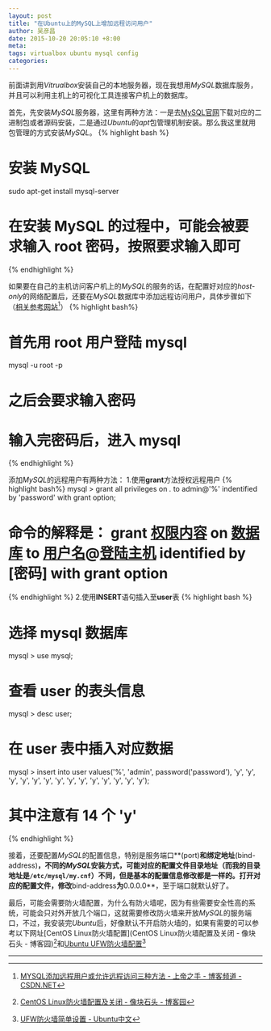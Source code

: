 ```yaml
---
layout: post
title: "在Ubuntu上的MySQL上增加远程访问用户"
author: 吴彦昌
date: 2015-10-20 20:05:10 +8:00
meta: 
tags: virtualbox ubuntu mysql config
categories:
---
```


前面讲到用*Vitrualbox*安装自己的本地服务器，现在我想用*MySQL*数据库服务，并且可以利用主机上的可视化工具连接客户机上的数据库。

首先，先安装*MySQL*服务器，这里有两种方法：一是去[MySQL官网](http://dev.mysql.com/downloads/mysql/)下载对应的二进制包或者源码安装，二是通过*Ubuntu*的*apt*包管理机制安装。那么我这里就用包管理的方式安装*MySQL*。
{% highlight bash %}
 # 安装 MySQL
 sudo apt-get install mysql-server
 # 在安装 MySQL 的过程中，可能会被要求输入 root 密码，按照要求输入即可
{% endhighlight %}

如果要在自己的主机访问客户机上的*MySQL*的服务的话，在配置好对应的*host-only*的网络配置后，还要在*MySQL*数据库中添加远程访问用户，具体步骤如下（[相关参考网站](http://blog.csdn.net/preterhuman_peak/article/details/40396873)[^mysql]）
{% highlight bash%}
 # 首先用 root 用户登陆 mysql
 mysql -u root -p
 # 之后会要求输入密码
 # 输入完密码后，进入 mysql
{% endhighlight %}

添加*MySQL*的远程用户有两种方法：
1.使用**grant**方法授权远程用户
{% highlight bash%}
 mysql > grant all privileges on *.* to admin@'%' indentified by 'password' with grant option;
 # 命令的解释是： grant [权限内容](上面的内容代表全部操作权限) on [数据库](上面的代表所有数据库) to [用户名](上面的用户名为admin)@[登陆主机](%代表任何其它主机) identified by [密码] with grant option
{% endhighlight %}
2.使用**INSERT**语句插入至**user**表
{% highlight bash %}
 # 选择 mysql 数据库
 mysql > use mysql;
 # 查看 user 的表头信息
 mysql > desc user;
 # 在 user 表中插入对应数据
 mysql > insert into user values('%', 'admin', password('password'), 'y', 'y', 'y', 'y', 'y', 'y', 'y', 'y', 'y', 'y', 'y', 'y', 'y', 'y');
 # 其中注意有 14 个 'y'
{% endhighlight %}

接着，还要配置*MySQL*的配置信息，特别是服务端口**(port)**和绑定地址**(bind-address)**，不同的*MySQL*安装方式，可能对应的配置文件目录地址（而我的目录地址是`/etc/mysql/my.cnf`）不同，但是基本的配置信息修改都是一样的。打开对应的配置文件，修改**bind-address**为**0.0.0.0**，至于端口就默认好了。

最后，可能会需要防火墙配置，为什么有防火墙呢，因为有些需要安全性高的系统，可能会只对外开放几个端口，这就需要修改防火墙来开放*MySQL*的服务端口，不过，我安装完*Ubuntu*后，好像默认不开启防火墙的，如果有需要的可以参考以下网址[CentOS Linux防火墙配置](CentOS Linux防火墙配置及关闭 - 像块石头 - 博客园)[^iptables]和[Ubuntu UFW防火墙配置](http://wiki.ubuntu.org.cn/UFW%E9%98%B2%E7%81%AB%E5%A2%99%E7%AE%80%E5%8D%95%E8%AE%BE%E7%BD%AE)[^UFW]

_ _ _

[^mysql]:[MYSQL添加远程用户或允许远程访问三种方法 - 上帝之手 - 博客频道 - CSDN.NET](http://blog.csdn.net/preterhuman_peak/article/details/40396873)
[^iptables]:[CentOS Linux防火墙配置及关闭 - 像块石头 - 博客园](http://www.cnblogs.com/rockee/archive/2012/05/17/2506671.html)
[^UFW]:[UFW防火墙简单设置 - Ubuntu中文](http://wiki.ubuntu.org.cn/UFW%E9%98%B2%E7%81%AB%E5%A2%99%E7%AE%80%E5%8D%95%E8%AE%BE%E7%BD%AE)
